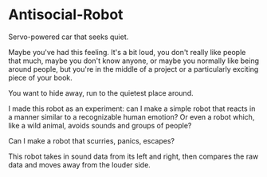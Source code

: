 Antisocial-Robot
================

Servo-powered car that seeks quiet.

Maybe you've had this feeling. It's a bit loud, you don't really like people that much, maybe you don't know anyone, or maybe you normally like being around people, but you're in the middle of a project or a particularly exciting piece of your book.

You want to hide away, run to the quietest place around.

I made this robot as an experiment: can I make a simple robot that reacts in a manner similar to a recognizable human emotion? Or even a robot which, like a wild animal, avoids sounds and groups of people?

Can I make a robot that scurries, panics, escapes?

This robot takes in sound data from its left and right, then compares the raw data and moves away from the louder side.
